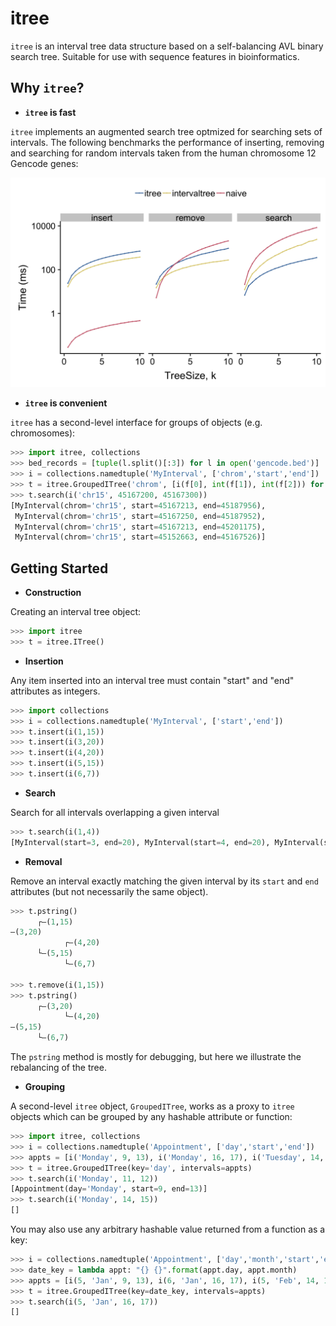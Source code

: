 # itree

`itree` is an interval tree data structure based on a self-balancing AVL binary search tree. 
Suitable for use with sequence features in bioinformatics.

## Why `itree`?

* **`itree` is fast**

`itree` implements an augmented search tree optmized for searching sets of intervals. The following benchmarks the performance of inserting, removing and searching for random intervals taken from the human chromosome 12 Gencode genes:

![benchmark](benchmarking/benchmarking.png)

* **`itree` is convenient**

`itree` has a second-level interface for groups of objects (e.g. chromosomes):

```python
>>> import itree, collections
>>> bed_records = [tuple(l.split()[:3]) for l in open('gencode.bed')] 
>>> i = collections.namedtuple('MyInterval', ['chrom','start','end'])
>>> t = itree.GroupedITree('chrom', [i(f[0], int(f[1]), int(f[2])) for f in bed_records])
>>> t.search(i('chr15', 45167200, 45167300)) 
[MyInterval(chrom='chr15', start=45167213, end=45187956),
 MyInterval(chrom='chr15', start=45167250, end=45187952),
 MyInterval(chrom='chr15', start=45167213, end=45201175),
 MyInterval(chrom='chr15', start=45152663, end=45167526)]
```

## Getting Started

* **Construction**

Creating an interval tree object:

```python
>>> import itree
>>> t = itree.ITree()
```

* **Insertion**

Any item inserted into an interval tree must contain "start" and "end" attributes as integers. 

```python
>>> import collections
>>> i = collections.namedtuple('MyInterval', ['start','end'])
>>> t.insert(i(1,15))
>>> t.insert(i(3,20))
>>> t.insert(i(4,20))
>>> t.insert(i(5,15))
>>> t.insert(i(6,7))
```

* **Search**

Search for all intervals overlapping a given interval

```python 
>>> t.search(i(1,4)) 
[MyInterval(start=3, end=20), MyInterval(start=4, end=20), MyInterval(start=1, end=15)]
```

* **Removal**

Remove an interval exactly matching the given interval by its `start` and `end` attributes (but not necessarily the 
same object).

```python
>>> t.pstring()
      ┌–(1,15)
–(3,20)
            ┌–(4,20)
      └–(5,15)
            └–(6,7)

>>> t.remove(i(1,15))
>>> t.pstring()
      ┌–(3,20)
            └–(4,20)
–(5,15)
      └–(6,7)
``` 

The `pstring` method is mostly for debugging, but here we illustrate the rebalancing of the tree.

* **Grouping**

A second-level `itree` object, `GroupedITree`, works as a proxy to `itree` objects which can be grouped by any hashable attribute or function:

```python
>>> import itree, collections
>>> i = collections.namedtuple('Appointment', ['day','start','end'])
>>> appts = [i('Monday', 9, 13), i('Monday', 16, 17), i('Tuesday', 14, 15)]
>>> t = itree.GroupedITree(key='day', intervals=appts)
>>> t.search(i('Monday', 11, 12))
[Appointment(day='Monday', start=9, end=13)]
>>> t.search(i('Monday', 14, 15))
[]
```

You may also use any arbitrary hashable value returned from a function as a key:

```python
>>> i = collections.namedtuple('Appointment', ['day','month','start','end'])
>>> date_key = lambda appt: "{} {}".format(appt.day, appt.month)
>>> appts = [i(5, 'Jan', 9, 13), i(6, 'Jan', 16, 17), i(5, 'Feb', 14, 15)]
>>> t = itree.GroupedITree(key=date_key, intervals=appts)
>>> t.search(i(5, 'Jan', 16, 17))   
[]
```